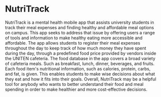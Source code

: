 # NutriTrack
NutriTrack is a mental health mobile app that assists university students in track their meal expenses and finding healthy and affordable meal options on campus. This app seeks to address that issue by offering users a range of tools and information to make healthy eating more accessible and affordable. The app allows students to register their meal expenses throughout the day to keep track of how much money they have spent during the day, through a predefined food price provided by vendors inside the UNITEN cafeteria. The food database in the app covers a broad variety of cafeteria meals. Such as breakfast, lunch, dinner, beverages, and fruits. Each food item's nutritional information, such as calories, protein, carbs, and fat, is given. This enables students to make wise decisions about what they eat and how it fits into their goals. Overall, NutriTrack may be a helpful tool for anybody who wants to better understand their food and meal spending in order to make healthier and more cost-effective decisions.
